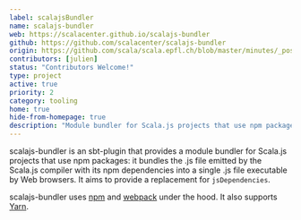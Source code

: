 ```yaml
---
label: scalajsBundler
name: scalajs-bundler
web: https://scalacenter.github.io/scalajs-bundler
github: https://github.com/scalacenter/scalajs-bundler
origin: https://github.com/scala/scala.epfl.ch/blob/master/minutes/_posts/2016-06-06-may-9-2016.md#proposal-scp-005-ensurance-of-continuity-of-scalajs-project
contributors: [julien]
status: "Contributors Welcome!"
type: project
active: true
priority: 2
category: tooling
home: true
hide-from-homepage: true
description: "Module bundler for Scala.js projects that use npm packages."
---
```


scalajs-bundler is an sbt-plugin that provides a module bundler for Scala.js
projects that use npm packages: it bundles the .js file emitted by the Scala.js
compiler with its npm dependencies into a single .js file executable by Web
browsers. It aims to provide a replacement for `jsDependencies`.

scalajs-bundler uses [npm](https://www.npmjs.com) and [webpack](https://webpack.github.io/) under the hood. It also supports [Yarn](https://yarnpkg.com/en/).
